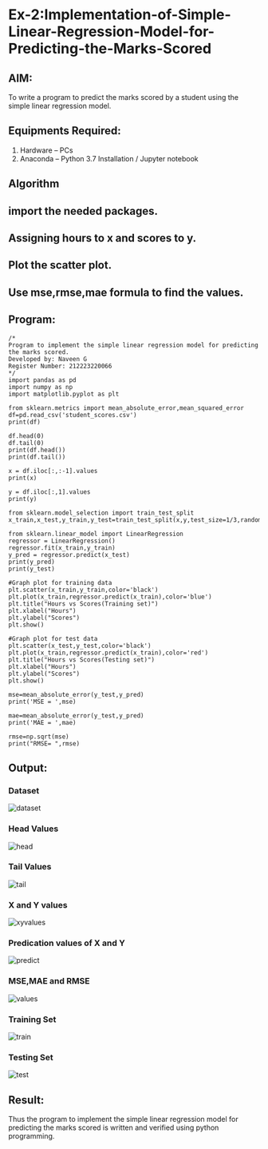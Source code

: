 # Ex-2:Implementation-of-Simple-Linear-Regression-Model-for-Predicting-the-Marks-Scored

## AIM:
To write a program to predict the marks scored by a student using the simple linear regression model.
## Equipments Required:
1. Hardware – PCs
2. Anaconda – Python 3.7 Installation / Jupyter notebook

## Algorithm
## import the needed packages.
## Assigning hours to x and scores to y.
## Plot the scatter plot.
## Use mse,rmse,mae formula to find the values.

## Program:

```
/*
Program to implement the simple linear regression model for predicting the marks scored.
Developed by: Naveen G
Register Number: 212223220066
*/
import pandas as pd
import numpy as np
import matplotlib.pyplot as plt

from sklearn.metrics import mean_absolute_error,mean_squared_error
df=pd.read_csv('student_scores.csv')
print(df)

df.head(0)
df.tail(0)
print(df.head())
print(df.tail())

x = df.iloc[:,:-1].values
print(x)

y = df.iloc[:,1].values
print(y)

from sklearn.model_selection import train_test_split
x_train,x_test,y_train,y_test=train_test_split(x,y,test_size=1/3,random_state=0)

from sklearn.linear_model import LinearRegression
regressor = LinearRegression()
regressor.fit(x_train,y_train)
y_pred = regressor.predict(x_test)
print(y_pred)
print(y_test)

#Graph plot for training data
plt.scatter(x_train,y_train,color='black')
plt.plot(x_train,regressor.predict(x_train),color='blue')
plt.title("Hours vs Scores(Training set)")
plt.xlabel("Hours")
plt.ylabel("Scores")
plt.show()

#Graph plot for test data
plt.scatter(x_test,y_test,color='black')
plt.plot(x_train,regressor.predict(x_train),color='red')
plt.title("Hours vs Scores(Testing set)")
plt.xlabel("Hours")
plt.ylabel("Scores")
plt.show()

mse=mean_absolute_error(y_test,y_pred)
print('MSE = ',mse)

mae=mean_absolute_error(y_test,y_pred)
print('MAE = ',mae)

rmse=np.sqrt(mse)
print("RMSE= ",rmse)
```
## Output:
### Dataset

![dataset](https://github.com/user-attachments/assets/d35c2895-396c-454d-8ee8-4eac1e646cc2)





### Head Values


![head](https://github.com/user-attachments/assets/61a3531d-4cc6-48a5-a4fc-2245fdf1244e)




### Tail Values



![tail](https://github.com/user-attachments/assets/ff3cbf51-e5e5-4d19-9c0d-a121b2e825ba)


### X and Y values


![xyvalues](https://github.com/user-attachments/assets/25300cba-aa89-4183-9b5d-a9711709930b)




### Predication values of X and Y

![predict ](https://github.com/user-attachments/assets/fd9cf9a6-4f11-465e-8c94-67c38aa0e065)



### MSE,MAE and RMSE

![values](https://github.com/user-attachments/assets/17e8c95f-8a69-47a3-8da2-ebb9e480809a)



### Training Set

![train](https://github.com/user-attachments/assets/49fab058-b0d3-4056-be11-0c969e7619ca)


### Testing Set

![test](https://github.com/user-attachments/assets/f91958bd-ca67-4b82-addb-7d3fb6c96290)



## Result:
Thus the program to implement the simple linear regression model for predicting the marks scored is written and verified using python programming.
